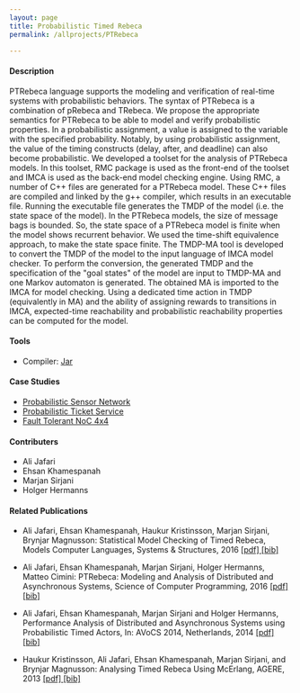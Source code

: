 ```yaml
---
layout: page
title: Probabilistic Timed Rebeca
permalink: /allprojects/PTRebeca

---
```


#### Description
PTRebeca language supports the modeling and verification of real-time systems with
probabilistic behaviors. The syntax of PTRebeca is a combination of pRebeca and TRebeca. We propose the appropriate semantics for PTRebeca to be able to model and verify probabilistic properties. In a probabilistic assignment, a value is assigned to the variable with the specified probability. Notably, by using probabilistic
assignment, the value of the timing constructs (delay, after, and deadline) can also become probabilistic.
We developed a toolset for the analysis of PTRebeca models. In this toolset, RMC package is used as the front-end of the toolset and IMCA is used as the back-end model checking engine. Using RMC, a number of C++ files are generated for a PTRebeca model. These C++ files are compiled and linked by the g++ compiler, which results in an executable file. Running the executable file generates the TMDP of the model (i.e. the state space of the model). In the PTRebeca models, the size of message bags is bounded. So, the state space of a PTRebeca model is finite when the model shows recurrent behavior. We used the time-shift equivalence approach, to make the state space finite.
The TMDP-MA tool is developed to convert the TMDP of the model to the input language of IMCA model checker. To perform the conversion, the generated TMDP and the specification of the "goal states" of the model are input to TMDP-MA and one Markov automaton is generated. The obtained MA is imported to the IMCA for model checking. Using a dedicated time action in TMDP (equivalently in MA) and the ability of assigning rewards to transitions in IMCA, expected-time reachability and probabilistic reachability properties can be computed for the model.

#### Tools
* Compiler: [Jar]()

#### Case Studies
* [Probabilistic Sensor Network](/allprojects/PTRebecaExamples/ProbabilisticSensorNetwork)
* [Probabilistic Ticket Service](/allprojects/PTRebecaExamples/ProbabilisticTicketService)
* [Fault Tolerant NoC 4x4](/allprojects/PTRebecaExamples/FaultTolerantNoC4x4)

#### Contributers
* Ali Jafari
* Ehsan Khamespanah
* Marjan Sirjani
* Holger Hermanns

#### Related Publications
- Ali Jafari, Ehsan Khamespanah, Haukur Kristinsson, Marjan Sirjani, Brynjar Magnusson: Statistical Model Checking of Timed Rebeca, Models Computer Languages, Systems & Structures, 2016 [ [pdf] ](/assets/Papers/2016/COMLAN-D-15-00041R1-revised.pdf) [ [bib] ](http://dblp.uni-trier.de/rec/bibtex/journals/cl/JafariKKSM16)

- Ali Jafari, Ehsan Khamespanah, Marjan Sirjani, Holger Hermanns, Matteo Cimini: PTRebeca: Modeling and Analysis of Distributed and Asynchronous Systems, Science of Computer Programming, 2016 [ [pdf] ](/assets/Papers/2016/SCICO-D-15-00126R1-revised.pdf) [ [bib] ](http://dblp.uni-trier.de/rec/bibtex/journals/scp/JafariKSHC16)

* Ali Jafari, Ehsan Khamespanah, Marjan Sirjani and Holger Hermanns, Performance Analysis of Distributed and Asynchronous Systems using Probabilistic Timed Actors, In: AVoCS 2014, Netherlands, 2014 [ [pdf] ](/assets/Papers/2014/Performance-Analysis-of-Distibuted-and-Asynchronous-Systems-using-Probabilistic-Timed-Actors.pdf) [ [bib] ](http://dblp.uni-trier.de/rec/bibtex/journals/eceasst/JafariKSH14)

* Haukur Kristinsson, Ali Jafari, Ehsan Khamespanah, Marjan Sirjani, and Brynjar Magnusson: Analysing Timed Rebeca Using McErlang, AGERE, 2013 [ [pdf] ](/assets/Papers/2013/Analysing-Timed-Rebeca-Using-McErlang.pdf) [ [bib] ](http://dblp.uni-trier.de/rec/bibtex/conf/agere/KristinssonJKMS13)

